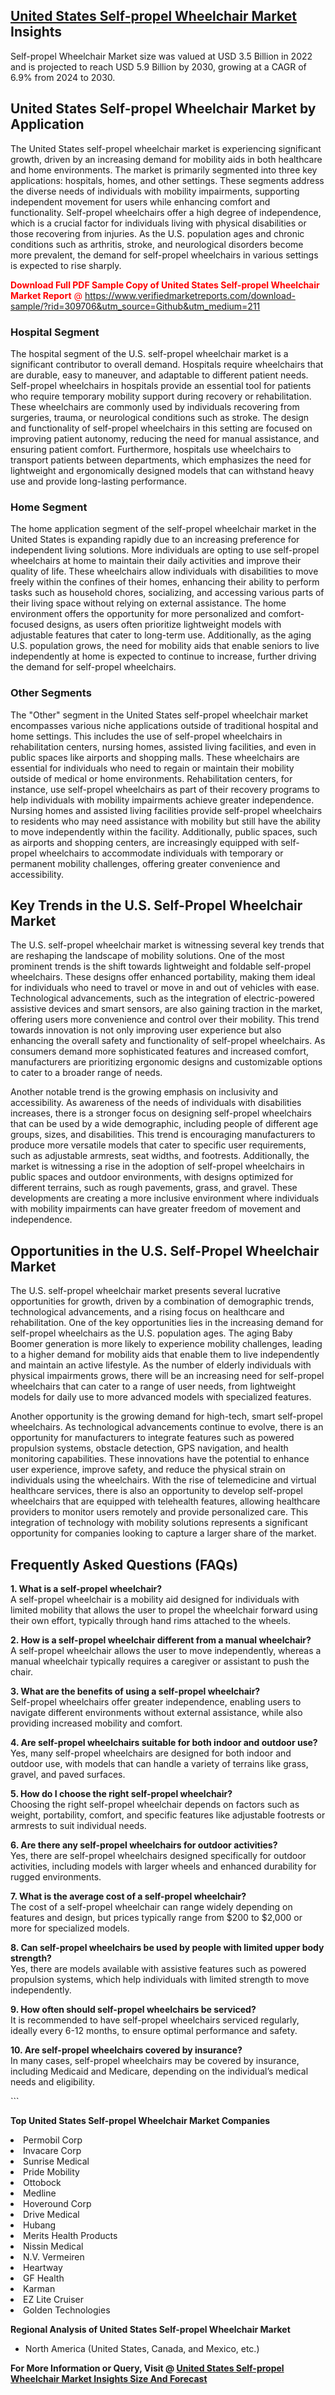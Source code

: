 <h2><a href="https://www.verifiedmarketreports.com/download-sample/?rid=309706&amp;utm_source=Github&amp;utm_medium=211" target="_blank">United States Self-propel Wheelchair Market</a> Insights</h2><p>Self-propel Wheelchair Market size was valued at USD 3.5 Billion in 2022 and is projected to reach USD 5.9 Billion by 2030, growing at a CAGR of 6.9% from 2024 to 2030.</p><p><h2>United States Self-propel Wheelchair Market by Application</h2><p>The United States self-propel wheelchair market is experiencing significant growth, driven by an increasing demand for mobility aids in both healthcare and home environments. The market is primarily segmented into three key applications: hospitals, homes, and other settings. These segments address the diverse needs of individuals with mobility impairments, supporting independent movement for users while enhancing comfort and functionality. Self-propel wheelchairs offer a high degree of independence, which is a crucial factor for individuals living with physical disabilities or those recovering from injuries. As the U.S. population ages and chronic conditions such as arthritis, stroke, and neurological disorders become more prevalent, the demand for self-propel wheelchairs in various settings is expected to rise sharply. <p><span class=""><span style="color: #ff0000;"><strong>Download Full PDF Sample Copy of United States Self-propel Wheelchair Market Report</strong> @ </span><a href="https://www.verifiedmarketreports.com/download-sample/?rid=309706&amp;utm_source=Github&amp;utm_medium=211" target="_blank">https://www.verifiedmarketreports.com/download-sample/?rid=309706&amp;utm_source=Github&amp;utm_medium=211</a></span></p></p><h3>Hospital Segment</h3><p>The hospital segment of the U.S. self-propel wheelchair market is a significant contributor to overall demand. Hospitals require wheelchairs that are durable, easy to maneuver, and adaptable to different patient needs. Self-propel wheelchairs in hospitals provide an essential tool for patients who require temporary mobility support during recovery or rehabilitation. These wheelchairs are commonly used by individuals recovering from surgeries, trauma, or neurological conditions such as stroke. The design and functionality of self-propel wheelchairs in this setting are focused on improving patient autonomy, reducing the need for manual assistance, and ensuring patient comfort. Furthermore, hospitals use wheelchairs to transport patients between departments, which emphasizes the need for lightweight and ergonomically designed models that can withstand heavy use and provide long-lasting performance.<h3>Home Segment</h3><p>The home application segment of the self-propel wheelchair market in the United States is expanding rapidly due to an increasing preference for independent living solutions. More individuals are opting to use self-propel wheelchairs at home to maintain their daily activities and improve their quality of life. These wheelchairs allow individuals with disabilities to move freely within the confines of their homes, enhancing their ability to perform tasks such as household chores, socializing, and accessing various parts of their living space without relying on external assistance. The home environment offers the opportunity for more personalized and comfort-focused designs, as users often prioritize lightweight models with adjustable features that cater to long-term use. Additionally, as the aging U.S. population grows, the need for mobility aids that enable seniors to live independently at home is expected to continue to increase, further driving the demand for self-propel wheelchairs.<h3>Other Segments</h3><p>The "Other" segment in the United States self-propel wheelchair market encompasses various niche applications outside of traditional hospital and home settings. This includes the use of self-propel wheelchairs in rehabilitation centers, nursing homes, assisted living facilities, and even in public spaces like airports and shopping malls. These wheelchairs are essential for individuals who need to regain or maintain their mobility outside of medical or home environments. Rehabilitation centers, for instance, use self-propel wheelchairs as part of their recovery programs to help individuals with mobility impairments achieve greater independence. Nursing homes and assisted living facilities provide self-propel wheelchairs to residents who may need assistance with mobility but still have the ability to move independently within the facility. Additionally, public spaces, such as airports and shopping centers, are increasingly equipped with self-propel wheelchairs to accommodate individuals with temporary or permanent mobility challenges, offering greater convenience and accessibility.<h2>Key Trends in the U.S. Self-Propel Wheelchair Market</h2><p>The U.S. self-propel wheelchair market is witnessing several key trends that are reshaping the landscape of mobility solutions. One of the most prominent trends is the shift towards lightweight and foldable self-propel wheelchairs. These designs offer enhanced portability, making them ideal for individuals who need to travel or move in and out of vehicles with ease. Technological advancements, such as the integration of electric-powered assistive devices and smart sensors, are also gaining traction in the market, offering users more convenience and control over their mobility. This trend towards innovation is not only improving user experience but also enhancing the overall safety and functionality of self-propel wheelchairs. As consumers demand more sophisticated features and increased comfort, manufacturers are prioritizing ergonomic designs and customizable options to cater to a broader range of needs.<p>Another notable trend is the growing emphasis on inclusivity and accessibility. As awareness of the needs of individuals with disabilities increases, there is a stronger focus on designing self-propel wheelchairs that can be used by a wide demographic, including people of different age groups, sizes, and disabilities. This trend is encouraging manufacturers to produce more versatile models that cater to specific user requirements, such as adjustable armrests, seat widths, and footrests. Additionally, the market is witnessing a rise in the adoption of self-propel wheelchairs in public spaces and outdoor environments, with designs optimized for different terrains, such as rough pavements, grass, and gravel. These developments are creating a more inclusive environment where individuals with mobility impairments can have greater freedom of movement and independence.<h2>Opportunities in the U.S. Self-Propel Wheelchair Market</h2><p>The U.S. self-propel wheelchair market presents several lucrative opportunities for growth, driven by a combination of demographic trends, technological advancements, and a rising focus on healthcare and rehabilitation. One of the key opportunities lies in the increasing demand for self-propel wheelchairs as the U.S. population ages. The aging Baby Boomer generation is more likely to experience mobility challenges, leading to a higher demand for mobility aids that enable them to live independently and maintain an active lifestyle. As the number of elderly individuals with physical impairments grows, there will be an increasing need for self-propel wheelchairs that can cater to a range of user needs, from lightweight models for daily use to more advanced models with specialized features.<p>Another opportunity is the growing demand for high-tech, smart self-propel wheelchairs. As technological advancements continue to evolve, there is an opportunity for manufacturers to integrate features such as powered propulsion systems, obstacle detection, GPS navigation, and health monitoring capabilities. These innovations have the potential to enhance user experience, improve safety, and reduce the physical strain on individuals using the wheelchairs. With the rise of telemedicine and virtual healthcare services, there is also an opportunity to develop self-propel wheelchairs that are equipped with telehealth features, allowing healthcare providers to monitor users remotely and provide personalized care. This integration of technology with mobility solutions represents a significant opportunity for companies looking to capture a larger share of the market.<h2>Frequently Asked Questions (FAQs)</h2><p><b>1. What is a self-propel wheelchair?</b><br> A self-propel wheelchair is a mobility aid designed for individuals with limited mobility that allows the user to propel the wheelchair forward using their own effort, typically through hand rims attached to the wheels.</p><p><b>2. How is a self-propel wheelchair different from a manual wheelchair?</b><br> A self-propel wheelchair allows the user to move independently, whereas a manual wheelchair typically requires a caregiver or assistant to push the chair.</p><p><b>3. What are the benefits of using a self-propel wheelchair?</b><br> Self-propel wheelchairs offer greater independence, enabling users to navigate different environments without external assistance, while also providing increased mobility and comfort.</p><p><b>4. Are self-propel wheelchairs suitable for both indoor and outdoor use?</b><br> Yes, many self-propel wheelchairs are designed for both indoor and outdoor use, with models that can handle a variety of terrains like grass, gravel, and paved surfaces.</p><p><b>5. How do I choose the right self-propel wheelchair?</b><br> Choosing the right self-propel wheelchair depends on factors such as weight, portability, comfort, and specific features like adjustable footrests or armrests to suit individual needs.</p><p><b>6. Are there any self-propel wheelchairs for outdoor activities?</b><br> Yes, there are self-propel wheelchairs designed specifically for outdoor activities, including models with larger wheels and enhanced durability for rugged environments.</p><p><b>7. What is the average cost of a self-propel wheelchair?</b><br> The cost of a self-propel wheelchair can range widely depending on features and design, but prices typically range from $200 to $2,000 or more for specialized models.</p><p><b>8. Can self-propel wheelchairs be used by people with limited upper body strength?</b><br> Yes, there are models available with assistive features such as powered propulsion systems, which help individuals with limited strength to move independently.</p><p><b>9. How often should self-propel wheelchairs be serviced?</b><br> It is recommended to have self-propel wheelchairs serviced regularly, ideally every 6-12 months, to ensure optimal performance and safety.</p><p><b>10. Are self-propel wheelchairs covered by insurance?</b><br> In many cases, self-propel wheelchairs may be covered by insurance, including Medicaid and Medicare, depending on the individual’s medical needs and eligibility.</p>```</p><p><strong>Top United States Self-propel Wheelchair Market Companies</strong></p><div data-test-id=""><p><li>Permobil Corp</li><li> Invacare Corp</li><li> Sunrise Medical</li><li> Pride Mobility</li><li> Ottobock</li><li> Medline</li><li> Hoveround Corp</li><li> Drive Medical</li><li> Hubang</li><li> Merits Health Products</li><li> Nissin Medical</li><li> N.V. Vermeiren</li><li> Heartway</li><li> GF Health</li><li> Karman</li><li> EZ Lite Cruiser</li><li> Golden Technologies</li></p><div><strong>Regional Analysis of&nbsp;United States Self-propel Wheelchair Market</strong></div><ul><li dir="ltr"><p dir="ltr">North America&nbsp;(United States, Canada, and Mexico, etc.)</p></li></ul><p><strong>For More Information or Query, Visit @&nbsp;</strong><strong><a href="https://www.verifiedmarketreports.com/product/self-propel-wheelchair-market/?utm_source=Github&amp;utm_medium=211" target="_blank">United States Self-propel Wheelchair Market Insights Size And Forecast</a></strong></p></div>
